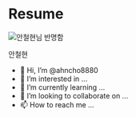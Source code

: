 # Resume

![안철현님 반명함](https://user-images.githubusercontent.com/22166075/111038489-98cf7800-846c-11eb-8ae0-59050bbccda7.jpg)

안철현
- 👋 Hi, I’m @ahncho8880
- 👀 I’m interested in ...
- 🌱 I’m currently learning ...
- 💞️ I’m looking to collaborate on ...
- 📫 How to reach me ...

<!---
ahncho8880/ahncho8880 is a ✨ special ✨ repository because its `README.md` (this file) appears on your GitHub profile.
You can click the Preview link to take a look at your changes.
--->

